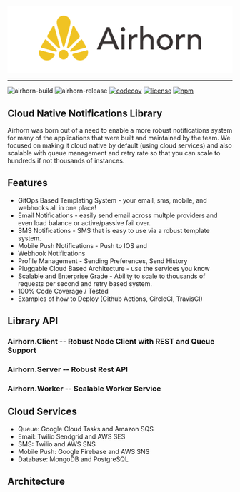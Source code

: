 ![Airhorn Logo](docs/images/logo-horizontal.png "Airhorn Logo")

-----

![airhorn-build](https://github.com/jaredwray/airhorn/workflows/airhorn-build/badge.svg)
![airhorn-release](https://github.com/jaredwray/airhorn/workflows/airhorn-release/badge.svg)
[![codecov](https://codecov.io/gh/jaredwray/airhorn/branch/main/graph/badge.svg?token=4OJEEB67Q5)](https://codecov.io/gh/jaredwray/airhorn)
[![license](https://img.shields.io/github/license/jaredwray/airhorn)](https://github.com/jaredwray/airhorn/blob/master/LICENSE)
[![npm](https://img.shields.io/npm/dm/airhorn)](https://npmjs.com/package/airhorn)

## Cloud Native Notifications Library

Airhorn was born out of a need to enable a more robust notifications system for many of the applications that were built and maintained by the team. We focused on making it cloud native by default (using cloud services) and also scalable with queue management and retry rate so that you can scale to hundreds if not thousands of instances. 

## Features

* GitOps Based Templating System - your email, sms, mobile, and webhooks all in one place!
* Email Notifications - easily send email across multple providers and even load balance or active/passive fail over. 
* SMS Notifications - SMS that is easy to use via a robust template system. 
* Mobile Push Notifications - Push to IOS and 
* Webhook Notifications
* Profile Management - Sending Preferences, Send History
* Pluggable Cloud Based Architecture - use the services you know
* Scalable and Enterprise Grade - Ability to scale to thousands of requests per second and retry based system. 
* 100% Code Coverage / Tested
* Examples of how to Deploy (Github Actions, CircleCI, TravisCI)

## Library API

### Airhorn.Client -- Robust Node Client with REST and Queue Support

### Airhorn.Server -- Robust Rest API 

### Airhorn.Worker -- Scalable Worker Service

## Cloud Services
* Queue: Google Cloud Tasks and Amazon SQS
* Email: Twilio Sendgrid and AWS SES
* SMS: Twilio and AWS SNS
* Mobile Push: Google Firebase and AWS SNS
* Database: MongoDB and PostgreSQL

## Architecture